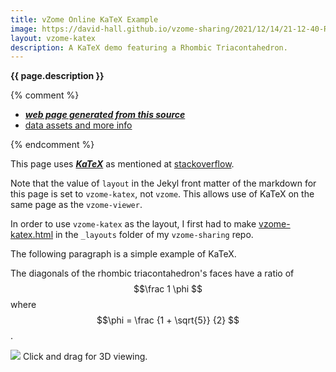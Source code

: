 ```yaml
---
title: vZome Online KaTeX Example
image: https://david-hall.github.io/vzome-sharing/2021/12/14/21-12-40-Rhombic-Triacontahedron-Struts/Rhombic-Triacontahedron-Struts.png
layout: vzome-katex
description: A KaTeX demo featuring a Rhombic Triacontahedron.
---
```

__{{ page.description }}__

{% comment %}
 - [***web page generated from this source***][post]
 - [data assets and more info][github]

[post]: <https://david-hall.github.io/vzome-sharing/2021/12/14/Rhombic-Triacontahedron-Struts-21-12-40.html>
[github]: <https://github.com/david-hall/vzome-sharing/tree/main/2021/12/14/21-12-40-Rhombic-Triacontahedron-Struts/>
{% endcomment %}

This page uses [***KaTeX***](https:///katex.org) as mentioned at 
[stackoverflow](https://stackoverflow.com/questions/26275645/how-to-support-latex-in-github-pages/57370526#57370526).

Note that the value of `layout` in the Jekyl front matter of the markdown for this page is set to `vzome-katex`, not `vzome`.
This allows use of KaTeX on the same page as the `vzome-viewer`.

In order to use `vzome-katex` as the layout, 
I first had to make [vzome-katex.html](https://github.com/david-hall/vzome-sharing/blob/main/_layouts/vzome-katex.html)
in the `_layouts` folder of my `vzome-sharing` repo.

The following paragraph is a simple example of KaTeX. 

The diagonals of the rhombic triacontahedron's faces have a ratio of $$\frac 1 \phi $$ where 
$$\phi = \frac {1 + \sqrt{5}} {2} $$.

<vzome-viewer style="width: 100%; height: 65vh;"
       src="https://david-hall.github.io/vzome-sharing/2021/12/14/21-12-40-Rhombic-Triacontahedron-Struts/Rhombic-Triacontahedron-Struts.vZome" >
  <img src="https://david-hall.github.io/vzome-sharing/2021/12/14/21-12-40-Rhombic-Triacontahedron-Struts/Rhombic-Triacontahedron-Struts.png" />
</vzome-viewer>
 Click and drag for 3D viewing.